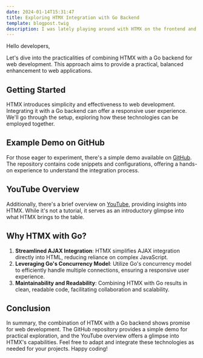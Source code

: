 ```yaml
---
date: 2024-01-14T15:31:47
title: Exploring HTMX Integration with Go Backend
template: blogpost.twig
description: I was lately playing around with HTMX on the frontend and GoLang on the backend side. This is a short intro.
---
```


Hello developers,

Let's dive into the practicalities of combining HTMX with a Go backend for web development. This approach aims to provide a practical, balanced enhancement to web applications.

## Getting Started

HTMX introduces simplicity and effectiveness to web development. Integrating it with a Go backend can offer a responsive user experience. We'll go through the setup, exploring how these technologies can be employed together.

## Example Demo on GitHub

For those eager to experiment, there's a simple demo available on [GitHub](https://github.com/andi1984/htmx-go). The repository contains code snippets and configurations, offering a hands-on experience to understand the integration process.

## YouTube Overview

Additionally, there's a brief overview on [YouTube](https://youtu.be/UwxLOFvwBI0), providing insights into HTMX. While it's not a tutorial, it serves as an introductory glimpse into what HTMX brings to the table.

## Why HTMX with Go?

1. **Streamlined AJAX Integration**: HTMX simplifies AJAX integration directly into HTML, reducing reliance on complex JavaScript.
2. **Leveraging Go's Concurrency Model**: Utilize Go's concurrency model to efficiently handle multiple connections, ensuring a responsive user experience.
3. **Maintainability and Readability**: Combining HTMX with Go results in clean, readable code, facilitating collaboration and scalability.

## Conclusion

In summary, the combination of HTMX with a Go backend shows promise for web development. The GitHub repository provides a simple demo for practical exploration, and the YouTube overview offers a glimpse into HTMX's capabilities. Feel free to adapt and integrate these technologies as needed for your projects. Happy coding!
